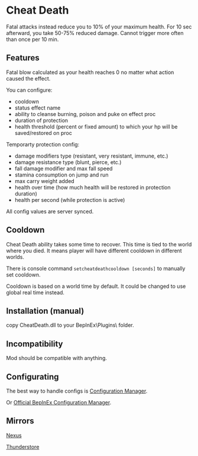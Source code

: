# Cheat Death
Fatal attacks instead reduce you to 10% of your maximum health. For 10 sec afterward, you take 50-75% reduced damage. Cannot trigger more often than once per 10 min.

## Features

Fatal blow calculated as your health reaches 0 no matter what action caused the effect.

You can configure:
* cooldown
* status effect name
* ability to cleanse burning, poison and puke on effect proc
* duration of protection
* health threshold (percent or fixed amount) to which your hp will be saved/restored on proc

Temporarty protection config:
* damage modifiers type (resistant, very resistant, immune, etc.)
* damage resistance type (blunt, pierce, etc.)
* fall damage modifier and max fall speed
* stamina consumption on jump and run
* max carry weight added
* health over time (how much health will be restored in protection duration)
* health per second (while protection is active)

All config values are server synced.

## Cooldown

Cheat Death ability takes some time to recover. This time is tied to the world where you died. It means player will have different cooldown in different worlds.

There is console command `setcheatdeathcooldown [seconds]` to manually set cooldown.

Cooldown is based on a world time by default. It could be changed to use global real time instead.

## Installation (manual)
copy CheatDeath.dll to your BepInEx\Plugins\ folder.

## Incompatibility
Mod should be compatible with anything.

## Configurating
The best way to handle configs is [Configuration Manager](https://thunderstore.io/c/valheim/p/shudnal/ConfigurationManager/).

Or [Official BepInEx Configuration Manager](https://thunderstore.io/c/valheim/p/Azumatt/Official_BepInEx_ConfigurationManager/).

## Mirrors
[Nexus](https://www.nexusmods.com/valheim/mods/2854)

[Thunderstore](https://valheim.thunderstore.io/package/shudnal/CheatDeath/)